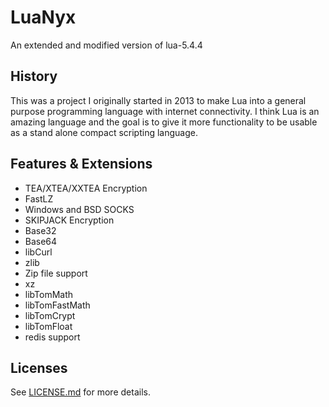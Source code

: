 # LuaNyx
An extended and modified version of lua-5.4.4

## History
This was a project I originally started in 2013 to make Lua into a general purpose programming language with internet connectivity. I think Lua is an amazing language and the goal is to give it more functionality to be usable as a stand alone compact scripting language.

## Features & Extensions
* TEA/XTEA/XXTEA Encryption
* FastLZ
* Windows and BSD SOCKS
* SKIPJACK Encryption
* Base32
* Base64
* libCurl
* zlib
* Zip file support
* xz
* libTomMath
* libTomFastMath
* libTomCrypt
* libTomFloat
* redis support

## Licenses
See [LICENSE.md](https://github.com/Lua-Nyx/Lua-Nyx/blob/main/LICENSE.md) for more details.
